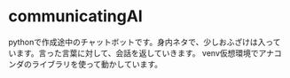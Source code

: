 # communicatingAI
pythonで作成途中のチャットボットです。身内ネタで、少しおふざけは入っています。言った言葉に対して、会話を返していきます。
venv仮想環境でアナコンダのライブラリを使って動かしています。
